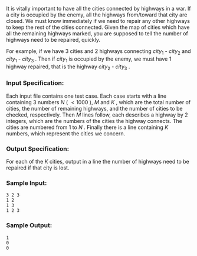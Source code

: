 <!-- Title
Battle Over Cities (25)
-->
It is vitally important to have all the cities connected by highways in a war.
If a city is occupied by the enemy, all the highways from/toward that city are
closed. We must know immediately if we need to repair any other highways to
keep the rest of the cities connected. Given the map of cities which have all
the remaining highways marked, you are supposed to tell the number of highways
need to be repaired, quickly.

For example, if we have 3 cities and 2 highways connecting $city_1$ - $city_2$
and $city_1$ - $city_3$ . Then if $city_1$ is occupied by the enemy, we must
have 1 highway repaired, that is the highway $city_2$ - $city_3$ .

### Input Specification:

Each input file contains one test case. Each case starts with a line
containing 3 numbers $N$ ( $<1000$ ), $M$ and $K$ , which are the total number
of cities, the number of remaining highways, and the number of cities to be
checked, respectively. Then $M$ lines follow, each describes a highway by 2
integers, which are the numbers of the cities the highway connects. The cities
are numbered from 1 to $N$ . Finally there is a line containing $K$ numbers,
which represent the cities we concern.

### Output Specification:

For each of the $K$ cities, output in a line the number of highways need to be
repaired if that city is lost.

### Sample Input:

    
    
    3 2 3
    1 2
    1 3
    1 2 3

### Sample Output:

    
    
    1
    0
    0

